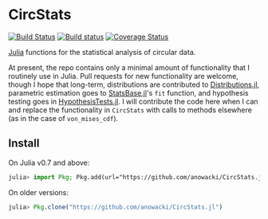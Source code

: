 # CircStats

[![Build Status](https://travis-ci.org/anowacki/CircStats.jl.svg?branch=master)](https://travis-ci.org/anowacki/CircStats.jl)
[![Build status](https://ci.appveyor.com/api/projects/status/ikal62afnbwl4q9d?svg=true)](https://ci.appveyor.com/project/AndyNowacki/circstats-jl)
[![Coverage Status](https://coveralls.io/repos/github/anowacki/CircStats.jl/badge.svg?branch=master)](https://coveralls.io/github/anowacki/CircStats.jl?branch=master)

[Julia](https://julialang.org) functions for the statistical analysis of
circular data.

At present, the repo contains only a minimal amount of functionality that I
routinely use in Julia.  Pull requests for new functionality are welcome,
though I hope that long-term, distributions are contributed to
[Distributions.jl](https://github.com/JuliaStats/Distributions.jl), parametric
estimation goes to [StatsBase.jl](https://github.com/JuliaStats/StatsBase.jl)'s
`fit` function, and hypothesis testing goes in
[HypothesisTests.jl](https://github.com/JuliaStats/HypothesisTests.jl).  I will
contribute the code here when I can and replace the functionality in `CircStats`
with calls to methods elsewhere (as in the case of `von_mises_cdf`).

## Install

On Julia v0.7 and above:

```julia
julia> import Pkg; Pkg.add(url="https://github.com/anowacki/CircStats.jl")
```

On older versions:

```julia
julia> Pkg.clone("https://github.com/anowacki/CircStats.jl")
```
